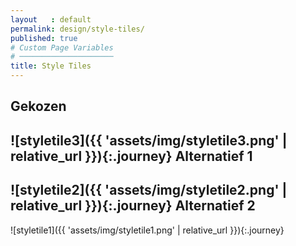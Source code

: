 ```yaml
---
layout   : default
permalink: design/style-tiles/
published: true
# Custom Page Variables
# ─────────────────────
title: Style Tiles
---
```


Gekozen
-------
![styletile3]({{ 'assets/img/styletile3.png' | relative_url }}){:.journey}
Alternatief 1
-------------
![styletile2]({{ 'assets/img/styletile2.png' | relative_url }}){:.journey}
Alternatief 2
-------------
![styletile1]({{ 'assets/img/styletile1.png' | relative_url }}){:.journey}